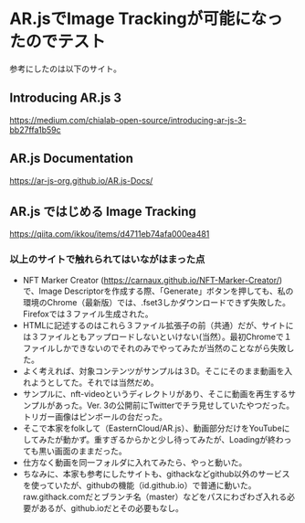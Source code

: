 # AR.jsでImage Trackingが可能になったのでテスト

参考にしたのは以下のサイト。

## Introducing AR.js 3
https://medium.com/chialab-open-source/introducing-ar-js-3-bb27ffa1b59c

## AR.js Documentation
https://ar-js-org.github.io/AR.js-Docs/

## AR.js ではじめる Image Tracking
https://qiita.com/ikkou/items/d4711eb74afa000ea481

### 以上のサイトで触れられてはいながはまった点

- NFT Marker Creator (https://carnaux.github.io/NFT-Marker-Creator/) で、Image Descriptorを作成する際、「Generate」ボタンを押しても、私の環境のChrome（最新版）では、.fset3しかダウンロードできず失敗した。Firefoxでは３ファイル生成された。
- HTMLに記述するのはこれら３ファイル拡張子の前（共通）だが、サイトには３ファイルともアップロードしないといけない(当然）。最初Chromeで１ファイルしかできないのでそれのみでやってみたが当然のことながら失敗した。
- よく考えれば、対象コンテンツがサンプルは３D。そこにそのまま動画を入れようとしてた。それでは当然だめ。
- サンプルに、nft-videoというディレクトリがあり、そこに動画を再生するサンプルがあった。Ver. 3の公開前にTwitterでチラ見せしていたやつだった。トリガー画像はピンボールの台だった。
- そこで本家をfolkして（EasternCloud/AR.js）、動画部分だけをYouTubeにしてみたが動かず。重すぎるからかと少し待ってみたが、Loadingが終わっても黒い画面のままだった。
- 仕方なく動画を同一フォルダに入れてみたら、やっと動いた。
- ちなみに、本家も参考にしたサイトも、githackなどgithub以外のサービスを使っていたが、githubの機能（id.github.io）で普通に動いた。raw.githack.comだとブランチ名（master）などをパスにわざわざ入れる必要があるが、github.ioだとその必要もなし。
